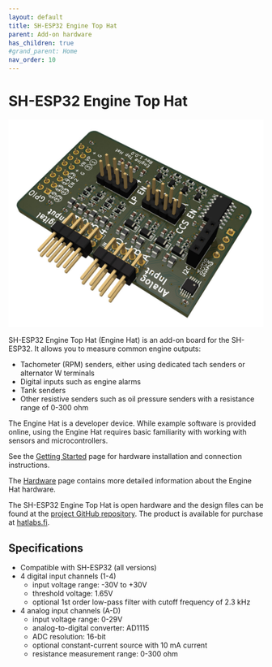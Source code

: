 ```yaml
---
layout: default
title: SH-ESP32 Engine Top Hat
parent: Add-on hardware
has_children: true
#grand_parent: Home
nav_order: 10
---
```


# SH-ESP32 Engine Top Hat

![SH-ESP32 Engine Top Hat rendering](assets/EH_perspective.jpg "SH-ESP32 Engine Top Hat rendering")

SH-ESP32 Engine Top Hat (Engine Hat) is an add-on board for the SH-ESP32.
It allows you to measure common engine outputs:

- Tachometer (RPM) senders, either using dedicated tach senders or alternator W terminals
- Digital inputs such as engine alarms
- Tank senders
- Other resistive senders such as oil pressure senders with a resistance range of 0-300 ohm

The Engine Hat is a developer device.
While example software is provided online, using the Engine Hat requires basic familiarity with working with sensors and microcontrollers.

See the [Getting Started](getting-started/) page for hardware installation and connection instructions.

The [Hardware](hardware/) page contains more detailed information about the Engine Hat hardware.

The SH-ESP32 Engine Top Hat is open hardware and the design files can be found at the [project GitHub repository](https://github.com/hatlabs/SH-ESP32-engine-hat). The product is available for purchase at [hatlabs.fi](https://hatlabs.fi/product/sh-esp32-engine-top-hat-kit/).

## Specifications

- Compatible with SH-ESP32 (all versions)
- 4 digital input channels (1-4)
  - input voltage range: -30V to +30V
  - threshold voltage: 1.65V
  - optional 1st order low-pass filter with cutoff frequency of 2.3 kHz
- 4 analog input channels (A-D)
  - input voltage range: 0-29V
  - analog-to-digital converter: AD1115
  - ADC resolution: 16-bit
  - optional constant-current source with 10 mA current
  - resistance measurement range: 0-300 ohm
